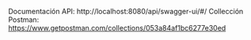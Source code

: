 Documentación API: http://localhost:8080/api/swagger-ui/#/ 
Collección Postman: https://www.getpostman.com/collections/053a84af1bc6277e30ed
